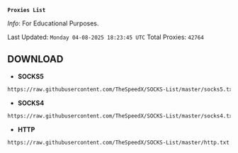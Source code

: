 **`Proxies List`**

_Info_: For Educational Purposes.

Last Updated: `Monday 04-08-2025 18:23:45 UTC`
Total Proxies: `42764`

## DOWNLOAD

- **SOCKS5**

```bash
https://raw.githubusercontent.com/TheSpeedX/SOCKS-List/master/socks5.txt
```

- **SOCKS4**

```bash
https://raw.githubusercontent.com/TheSpeedX/SOCKS-List/master/socks4.txt
```

- **HTTP**

```bash
https://raw.githubusercontent.com/TheSpeedX/SOCKS-List/master/http.txt
```
